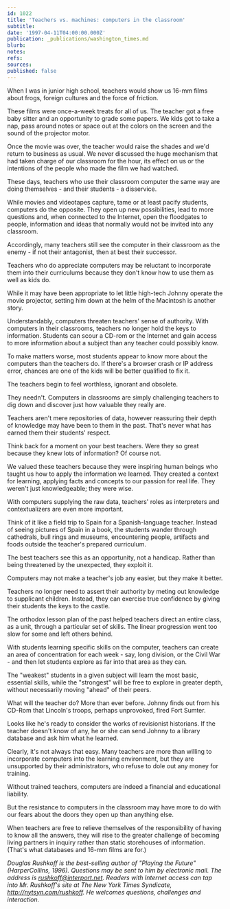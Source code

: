 ```yaml
---
id: 1022
title: 'Teachers vs. machines: computers in the classroom'
subtitle: 
date: '1997-04-11T04:00:00.000Z'
publication: _publications/washington_times.md
blurb: 
notes: 
refs: 
sources: 
published: false
---
```

When I was in junior high school, teachers would show us 16-mm films about frogs, foreign cultures and the force of friction.

These films were once-a-week treats for all of us. The teacher got a free baby sitter and an opportunity to grade some papers. We kids got to take a nap, pass around notes or space out at the colors on the screen and the sound of the projector motor.

Once the movie was over, the teacher would raise the shades and we'd return to business as usual. We never discussed the huge mechanism that had taken charge of our classroom for the hour, its effect on us or the intentions of the people who made the film we had watched.

These days, teachers who use their classroom computer the same way are doing themselves - and their students - a disservice.

While movies and videotapes capture, tame or at least pacify students, computers do the opposite. They open up new possibilities, lead to more questions and, when connected to the Internet, open the floodgates to people, information and ideas that normally would not be invited into any classroom.

Accordingly, many teachers still see the computer in their classroom as the enemy - if not their antagonist, then at best their successor.

Teachers who do appreciate computers may be reluctant to incorporate them into their curriculums because they don't know how to use them as well as kids do.

While it may have been appropriate to let little high-tech Johnny operate the movie projector, setting him down at the helm of the Macintosh is another story.

Understandably, computers threaten teachers' sense of authority. With computers in their classrooms, teachers no longer hold the keys to information. Students can scour a CD-rom or the Internet and gain access to more information about a subject than any teacher could possibly know.

To make matters worse, most students appear to know more about the computers than the teachers do. If there's a browser crash or IP address error, chances are one of the kids will be better qualified to fix it.

The teachers begin to feel worthless, ignorant and obsolete.

They needn't. Computers in classrooms are simply challenging teachers to dig down and discover just how valuable they really are.

Teachers aren't mere repositories of data, however reassuring their depth of knowledge may have been to them in the past. That's never what has earned them their students' respect.

Think back for a moment on your best teachers. Were they so great because they knew lots of information? Of course not.

We valued these teachers because they were inspiring human beings who taught us how to apply the information we learned. They created a context for learning, applying facts and concepts to our passion for real life. They weren't just knowledgeable; they were wise.

With computers supplying the raw data, teachers' roles as interpreters and contextualizers are even more important.

Think of it like a field trip to Spain for a Spanish-language teacher. Instead of seeing pictures of Spain in a book, the students wander through cathedrals, bull rings and museums, encountering people, artifacts and foods outside the teacher's prepared curriculum.

The best teachers see this as an opportunity, not a handicap. Rather than being threatened by the unexpected, they exploit it.

Computers may not make a teacher's job any easier, but they make it better.

Teachers no longer need to assert their authority by meting out knowledge to supplicant children. Instead, they can exercise true confidence by giving their students the keys to the castle.

The orthodox lesson plan of the past helped teachers direct an entire class, as a unit, through a particular set of skills. The linear progression went too slow for some and left others behind.

With students learning specific skills on the computer, teachers can create an area of concentration for each week - say, long division, or the Civil War - and then let students explore as far into that area as they can.

The "weakest" students in a given subject will learn the most basic, essential skills, while the "strongest" will be free to explore in greater depth, without necessarily moving "ahead" of their peers.

What will the teacher do? More than ever before. Johnny finds out from his CD-Rom that Lincoln's troops, perhaps unprovoked, fired Fort Sumter.

Looks like he's ready to consider the works of revisionist historians. If the teacher doesn't know of any, he or she can send Johnny to a library database and ask him what he learned.

Clearly, it's not always that easy. Many teachers are more than willing to incorporate computers into the learning environment, but they are unsupported by their administrators, who refuse to dole out any money for training.

Without trained teachers, computers are indeed a financial and educational liability.

But the resistance to computers in the classroom may have more to do with our fears about the doors they open up than anything else.

When teachers are free to relieve themselves of the responsibility of having to know all the answers, they will rise to the greater challenge of becoming living partners in inquiry rather than static storehouses of information. (That's what databases and 16-mm films are for.)

*Douglas Rushkoff is the best-selling author of "Playing the Future" (HarperCollins, 1996). Questions may be sent to him by electronic mail. The address is rushkoff@interport.net. Readers with Internet access can tap into Mr. Rushkoff's site at The New York Times Syndicate, http://nytsyn.com/rushkoff. He welcomes questions, challenges and interaction.*
